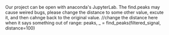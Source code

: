 Our project can be open with anaconda's JupyterLab.
The find.peaks may cause weired bugs, please change the distance to some other value, excute it, and then cahnge back to the original value.
//change the distance here when it says something out of range: peaks, _ = find_peaks(filtered_signal, distance=100)
